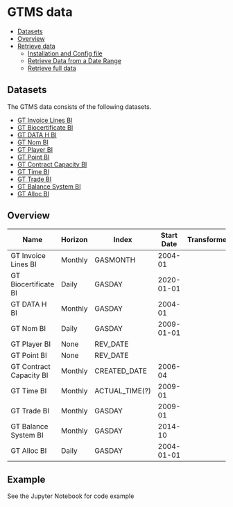 # GTMS data
- [Datasets](#datasets)
- [Overview](#overview)
- [Retrieve data](#retrieve-data)
  - [Installation and Config file](#installation-and-config-file)
  - [Retrieve Data from a Date Range](#retrieve-data-from-a-date-range)
  - [Retrieve full data](#retrieve-full-data)
 
## Datasets
The GTMS data consists of the following datasets.
- [GT Invoice Lines BI](https://dataplatform.energinet.dk/detail/2cb9c571-3a5a-4d5c-eed1-08d9628f61e5)
- [GT Biocertificate BI](https://dataplatform.energinet.dk/detail/ec135591-bbf6-4e69-eecd-08d9628f61e5)    
- [GT DATA H BI](https://dataplatform.energinet.dk/detail/726dd6be-c485-4cf9-eecf-08d9628f61e5) 
- [GT Nom BI](https://dataplatform.energinet.dk/detail/fecfb55e-4637-4ff6-af49-08d86c4300e8)
- [GT Player BI](https://dataplatform.energinet.dk/detail/adc8d96f-8e3d-4e3d-af48-08d86c4300e8)
- [GT Point BI](https://dataplatform.energinet.dk/detail/b1c9449c-a452-4308-af47-08d86c4300e8)
- [GT Contract Capacity BI](https://dataplatform.energinet.dk/detail/acfee9a5-fc82-4e4d-af46-08d86c4300e8)
- [GT Time BI](https://dataplatform.energinet.dk/detail/14e4bf94-afab-44b3-af45-08d86c4300e8)
- [GT Trade BI](https://dataplatform.energinet.dk/detail/3ab1b6f7-d0ec-4c16-7de5-08d86b849d90)
- [GT Balance System BI](https://dataplatform.energinet.dk/detail/55b1015a-e04e-442c-eed4-08d9628f61e5)
- [GT Alloc BI](https://dataplatform.energinet.dk/detail/6c460d49-a450-48c2-82ff-08d9661b40e3)

## Overview

| Name                    | Horizon | Index          | Start Date | Transformed |
| ----------------------- | ------- | -------------- | ---------- | ----------- | 
| GT Invoice Lines BI     | Monthly | GASMONTH       | 2004-01    |             |
| GT Biocertificate BI    | Daily   | GASDAY         | 2020-01-01 |             |
| GT DATA H BI            | Monthly | GASDAY         | 2004-01    |             |
| GT Nom BI               | Daily   | GASDAY         | 2009-01-01 |             |
| GT Player BI            | None    | REV_DATE       |            |             |
| GT Point BI             | None    | REV_DATE       |            |             |
| GT Contract Capacity BI | Monthly | CREATED_DATE   | 2006-04    |             |
| GT Time BI              | Monthly | ACTUAL_TIME(?) | 2009-01    |             |
| GT Trade BI             | Monthly | GASDAY         | 2009-01    |             |
| GT Balance System BI    | Monthly | GASDAY         | 2014-10    |             |
| GT Alloc BI             | Daily   | GASDAY         | 2004-01-01 |             |
 

## Example
See the Jupyter Notebook for code example

